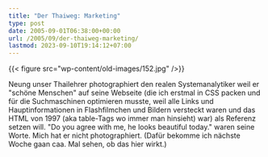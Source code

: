 ```yaml
---
title: "Der Thaiweg: Marketing"
type: post
date: 2005-09-01T06:38:00+00:00
url: /2005/09/der-thaiweg-marketing/
lastmod: 2023-09-10T19:14:12+07:00
---
```

{{< figure src="wp-content/old-images/152.jpg" />}}

Neung unser Thailehrer photographiert den realen Systemanalytiker weil er "schöne Menschen" auf seine Webseite (die ich erstmal in CSS packen und für die Suchmaschinen optimieren musste, weil alle Links und Hauptinformationen in Flashfilmchen und Bildern versteckt waren und das HTML von 1997 (aka table-Tags wo immer man hinsieht) war) als Referenz setzen will. "Do you agree with me, he looks beautiful today." waren seine Worte. Mich hat er nicht photographiert. (Dafür bekomme ich nächste Woche gaan caa. Mal sehen, ob das hier wirkt.)

